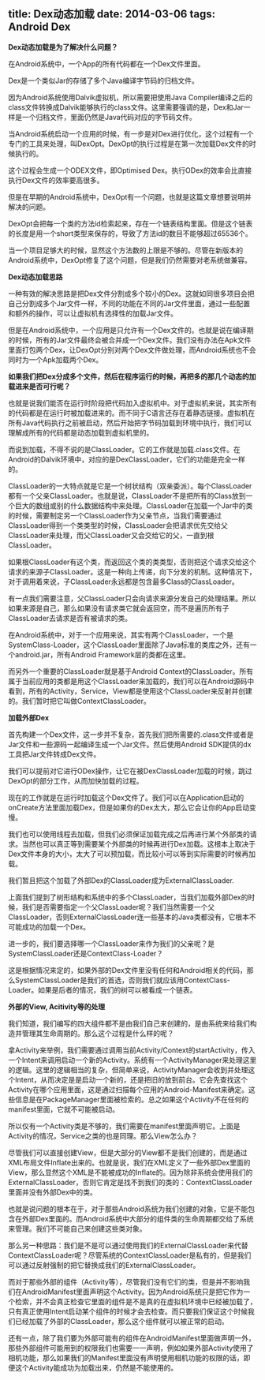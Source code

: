 title: Dex动态加载
date: 2014-03-06
tags: Android Dex
---

<b>Dex动态加载是为了解决什么问题？ </b>

在Android系统中，一个App的所有代码都在一个Dex文件里面。

Dex是一个类似Jar的存储了多个Java编译字节码的归档文件。

因为Android系统使用Dalvik虚拟机，所以需要把使用Java Compiler编译之后的class文件转换成Dalvik能够执行的class文件。这里需要强调的是，Dex和Jar一样是一个归档文件，里面仍然是Java代码对应的字节码文件。

当Android系统启动一个应用的时候，有一步是对Dex进行优化，这个过程有一个专门的工具来处理，叫DexOpt。DexOpt的执行过程是在第一次加载Dex文件的时候执行的。

这个过程会生成一个ODEX文件，即Optimised Dex。执行ODex的效率会比直接执行Dex文件的效率要高很多。

但是在早期的Android系统中，DexOpt有一个问题，也就是这篇文章想要说明并解决的问题。

DexOpt会把每一个类的方法id检索起来，存在一个链表结构里面。但是这个链表的长度是用一个short类型来保存的，导致了方法id的数目不能够超过65536个。

当一个项目足够大的时候，显然这个方法数的上限是不够的。尽管在新版本的Android系统中，DexOpt修复了这个问题，但是我们仍然需要对老系统做兼容。

<b>Dex动态加载思路</b>

一种有效的解决思路是把Dex文件分割成多个较小的Dex。这就如同很多项目会把自己分割成多个Jar文件一样，不同的功能在不同的Jar文件里面，通过一些配置和额外的操作，可以让虚拟机有选择性的加载Jar文件。

但是在Android系统中，一个应用是只允许有一个Dex文件的。也就是说在编译期的时候，所有的Jar文件最终会被合并成一个Dex文件。我们没有办法在Apk文件里面打包两个Dex，让DexOpt分别对两个Dex文件做处理，而Android系统也不会同时为一个Apk加载两个Dex。

<b>如果我们把Dex分成多个文件，然后在程序运行的时候，再把多的那几个动态的加载进来是否可行呢？</b>

也就是说我们能否在运行时阶段把代码加入虚拟机中。对于虚拟机来说，其实所有的代码都是在运行时被加载进来的。而不同于C语言还存在着静态链接。虚拟机在所有Java代码执行之前被启动，然后开始把字节码加载到环境中执行，我们可以理解成所有的代码都是动态加载到虚拟机里的。

<!-- more -->

而说到加载，不得不说的是ClassLoader。它的工作就是加载.class文件。在Android的Dalvik环境中，对应的是DexClassLoader，它们的功能是完全一样的。

ClassLoader的一大特点就是它是一个树状结构（双亲委派）。每个ClassLoader都有一个父亲ClassLoader。也就是说，ClassLoader不是把所有的Class放到一个巨大的数组或别的什么数据结构中来处理。ClassLoader在加载一个Jar中的类的时候，需要制定另一个ClassLoader作为父亲节点，当我们需要通过ClassLoader得到一个类类型的时候，ClassLoader会把请求优先交给父ClassLoader来处理，而父ClassLoader又会交给它的父，一直到根ClassLoader。

如果根ClassLoader有这个类，而返回这个类的类类型，否则把这个请求交给这个请求的来源子ClassLoader。这是一种向上传递，向下分发的机制。这种情况下，对于调用着来说，子ClassLoader永远都是包含最多Class的ClassLoader。

有一点我们需要注意，父ClassLoader只会向请求来源分发自己的处理结果。所以如果来源是自己，那么如果没有请求类它就会返回空，而不是遍历所有子ClassLoader去请求是否有被请求的类。

在Android系统中，对于一个应用来说，其实有两个ClassLoader，一个是SystemClass-Loader，这个ClassLoader里面除了Java标准的类库之外，还有一个android.jar，所有Android Framework层的类都在这里。

而另外一个重要的ClassLoader就是基于Android Context的ClassLoader。所有属于当前应用的类都是用这个ClassLoader来加载的，我们可以在Android源码中看到，所有的Activity，Service，View都是使用这个ClassLoader来反射并创建的。我们暂时把它叫做ContextClassLoader。

<b>加载外部Dex</b>

首先构建一个Dex文件，这一步并不复杂，首先我们把所需要的.class文件或者是Jar文件和一些源码一起编译生成一个Jar文件。然后使用Android SDK提供的dx工具把Jar文件转成Dex文件。

我们可以提前对它进行ODex操作，让它在被DexClassLoader加载的时候，跳过DexOpt的部分工作，从而加快加载的过程。

现在的工作就是在运行时加载这个Dex文件了。我们可以在Application启动的onCreate方法里面加载Dex，但是如果你的Dex太大，那么它会让你的App启动变慢。

我们也可以使用线程去加载，但我们必须保证加载完成之后再进行某个外部类的请求。当然也可以真正等到需要某个外部类的时候再进行Dex加载。这根本上取决于Dex文件本身的大小，太大了可以预加载，而比较小可以等到实际需要的时候再加载。

我们暂且把这个加载了外部Dex的ClassLoader成为ExternalClassLoader.

上面我们提到了树形结构和系统中的多个ClassLoader，当我们加载外部Dex的时候，我们是否需要指定一个父ClassLoader呢？我们当然需要一个父ClassLoader，否则ExternalClassLoader连一些基本的Java类都没有，它根本不可能成功的加载一个Dex。

进一步的，我们要选择哪一个ClassLoader来作为我们的父亲呢？是SystemClassLoader还是ContextClass-Loader？

这是根据情况来定的，如果外部的Dex文件里没有任何和Android相关的代码，那么SystemClassLoader是我们的首选，否则我们就应该用ContextClass-Loader。如果是后者的情况，我们的树可以被看成一个链表。

<b>外部的View, Acitivity等的处理</b>

我们知道，我们编写的四大组件都不是由我们自己来创建的，是由系统来给我们构造并管理其生命周期的。那么这个过程是什么样的呢？

拿Activity来举例，我们需要通过调用当前Activity/Context的startActivity，传入一个Intent来调用启动一个新的Activity。系统有一个ActivityManager来处理这里的逻辑。这里的逻辑相当的复杂，但简单来说，ActivityManager会收到并处理这个Intent，从而决定是是启动一个新的，还是把旧的放到前台。它会先查找这个Activity在哪个应用里面，这是通过扫描每个应用的Android-Manifest来确定。这些信息是在PackageManager里面被检索的。总之如果这个Activity不在任何的manifest里面，它就不可能被启动。

所以仅有一个Activity类是不够的，我们需要在manifest里面声明它。上面是Activity的情况，Service之类的也是同理。那么View怎么办？

尽管我们可以直接创建View，但是大部分的View都不是我们创建的，而是通过XML布局文件Inflate出来的。也就是说，我们在XML定义了一些外部Dex里面的View，那么显然这个XML是不能被成功的Inflate的。因为除非系统会使用我们的ExternalClassLoader，否则它肯定是找不到我们的类的：ContextClassLoader里面并没有外部Dex中的类。

也就是说问题的根本在于，对于那些Android系统为我们创建的对象，它是不能包含在外部Dex里面的。而Android系统中大部分的组件类的生命周期都交给了系统来管理。我们不可能自己来创建这些类对象。

那么另一种思路：我们是不是可以通过使用我们的ExternalClassLoader来代替ContextClassLoader呢？尽管系统的ContextClassLoader是私有的，但是我们可以通过反射强制的把它替换成我们的ExternalClassLoader。

而对于那些外部的组件（Activity等），尽管我们没有它们的类，但是并不影响我们在AndroidManifest里面声明这个Activity。因为Android系统只是把它作为一个检索，并不会真正检查它里面的组件是不是真的在虚拟机环境中已经被加载了，只有真正使用Intent启动某个组件的时候才会去检查。而只要我们保证这个时候我们已经加载了外部的ClassLoader，那么这个组件就可以被正常的启动。

还有一点，除了我们要为外部可能有的组件在AndroidManifest里面做声明一外，那些外部组件可能用到的权限我们也需要一一声明，例如如果外部Activity使用了相机功能，那么如果我们的Manifest里面没有声明使用相机功能的权限的话，即便这个Activity能成功为加载出来，仍然是不能使用的。
